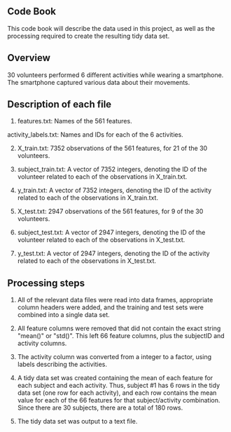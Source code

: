 ## Code Book

This code book will describe the data used in this project, as well as the processing required to create the resulting tidy data set.

## Overview

30 volunteers performed 6 different activities while wearing a smartphone. The smartphone captured various data about their movements.

## Description of each file

1. features.txt: Names of the 561 features.

activity_labels.txt: Names and IDs for each of the 6 activities.

2. X_train.txt: 7352 observations of the 561 features, for 21 of the 30 volunteers.

3. subject_train.txt: A vector of 7352 integers, denoting the ID of the volunteer related to each of the observations in X_train.txt.

4. y_train.txt: A vector of 7352 integers, denoting the ID of the activity related to each of the observations in X_train.txt.

5. X_test.txt: 2947 observations of the 561 features, for 9 of the 30 volunteers.

6. subject_test.txt: A vector of 2947 integers, denoting the ID of the volunteer related to each of the observations in X_test.txt.

7. y_test.txt: A vector of 2947 integers, denoting the ID of the activity related to each of the observations in X_test.txt.


## Processing steps

1. All of the relevant data files were read into data frames, appropriate column headers were added, and the training and test sets were combined into a single data set.

2. All feature columns were removed that did not contain the exact string "mean()" or "std()". This left 66 feature columns, plus the subjectID and activity columns.

3. The activity column was converted from a integer to a factor, using labels describing the activities.

4. A tidy data set was created containing the mean of each feature for each subject and each activity. Thus, subject #1 has 6 rows in the tidy data set (one row for each activity), and each row contains the mean value for each of the 66 features for that subject/activity combination. Since there are 30 subjects, there are a total of 180 rows.

5. The tidy data set was output to a text file.
